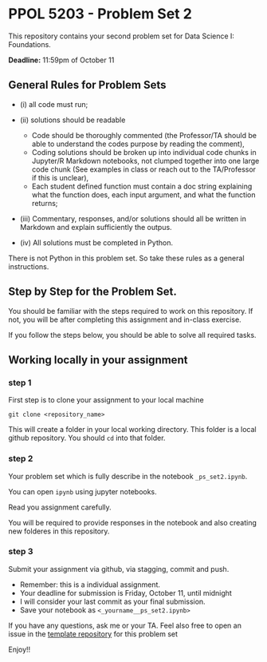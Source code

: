 # PPOL 5203 - Problem Set 2

This repository contains your second problem set for Data Science I: Foundations. 

**Deadline:** 11:59pm of October 11

## General Rules for Problem Sets


- (i) all code must run;

- (ii) solutions should be readable

    -   Code should be thoroughly commented (the Professor/TA should be able to understand the codes purpose by reading the comment),
    -   Coding solutions should be broken up into individual code chunks in Jupyter/R Markdown notebooks, not clumped together into one large code chunk (See examples in class or reach out to the TA/Professor if this is unclear),
    -   Each student defined function must contain a doc string explaining what the function does, each input argument, and what the function returns;


- (iii) Commentary, responses, and/or solutions should all be written in Markdown and explain sufficiently the outpus.

- (iv) All solutions  must be completed in Python.


There is not Python in this problem set. So take these rules as a general instructions. 


## Step by Step for the Problem Set. 

You should be familiar with the steps required to work on this repository. If not, you will be after completing this assignment and in-class exercise. 

If you follow the steps below, you should be able to solve all required tasks. 

## Working locally in your assignment


### step 1

First step is to clone your assignment to your local machine

```
git clone <repository_name>
```

This will create a folder in your local working directory. This folder is a local github repository. You should `cd` into that folder. 

### step 2

Your problem set which is fully describe in the notebook `_ps_set2.ipynb`. 

You can open `ipynb` using jupyter notebooks. 

Read you assignment carefully. 

You will be required to provide responses in the notebook and also creating new folderes in this repository. 


### step 3

Submit your assignment via github, via stagging, commit and push. 

- Remember: this is a individual assignment.
- Your deadline for submission is Friday, October 11, until midnight
- I will consider your last commit as your final submission.
- Save your notebook as `<_yourname__ps_set2.ipynb>`


If you have any questions, ask me or your TA. Feel also free to open an issue in the [template repository](https://github.com/PPOL-5203-2023/pset_02) for this problem set


Enjoy!!

